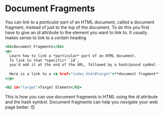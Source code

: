 # Document Fragments

You can link to a *particular* part of an HTML document,
called a document fragment, instead of just to the top of the document.
To do this you first have to give an id attribute to the element you want to link to.
It usually makes sense to link to a *certain* heading

```htm
<h1>Document Fragments</h1>
<p>
  Learn how to link a *particular* part of an HTML document.
  To link to that *specific* `id`,
  you'd add it at the end of the URL, followed by a hash/pound symbol (`#`).
  
  Here is a link to a <a href="index.html#target">**document fragment**</a>.
</p>

<h2 id="target">Target Element</h2>
```

This is how you can use document fragments in HTML using the id attribute and the hash symbol.
Document fragments can help you *navigate* your web page better. 😊
